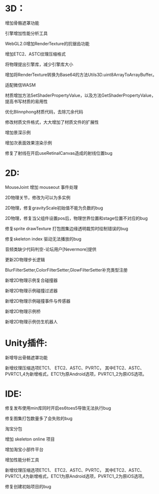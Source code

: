 # 3D：

   增加骨骼遮罩功能

   引擎增加性能分析工具

   WebGL2.0增加RenderTexture的抗锯齿功能

   增加ETC2、ASTC纹理压缩格式

   将物理提出引擎库，减少引擎库大小

   增加将RenderTexture转换为Base64的方法Utils3D.uint8ArrayToArrayBuffer。

   适配微信WASM

   材质增加方法SetShaderPropertyValue，以及方法GetShaderPropertyValue，提高书写材质的易用性

   优化Blinnphong材质代码，去除兀余代码

   修改材质文件格式，大大增加了材质文件的扩展性

   增加景深示例

   增加次表面效果渲染示例

   修复了射线在开启useRetinalCanvas造成的射线位置bug

# 2D:

   MouseJoint 增加 mouseout 事件处理

   2D物理关节，修改为可以为多实例

   2D物理，修复gravityScale初始值不能为负数的bug

   2D物理，修复当父组件设置pos后，物理世界位置和stage位置不对应的bug

   修复sprite drawTexture 打包图集边缘透明裁剪时绘制错误的bug

   修复skeleton index 驱动无法播放的bug

   音频类缺少代码判空-论坛用户[Nevermore]提供

   更新2D物理步长逻辑

   BlurFilterSetter,ColorFilterSetter,GlowFilterSetter补充类型注册
   
   新增2D物理示例复合碰撞器

   新增2D物理示例碰撞过滤器

   新增2D物理示例碰撞事件与传感器

   新增2D物理示例桥
   
   新增2D物理示例仿生机器人

# Unity插件:

   新增导出骨骼遮罩功能

   新增纹理压缩选项ETC1、 ETC2、ASTC、PVRTC， 其中ETC2、ASTC、PVRTC1_4为新增格式，ETC1为原Android选项，PVRTC1_2为原iOS选项。

# IDE:

   修复发布使用min库同时开启es6toes5导致无法执行bug

   修复图集打包数量多了会失败的bug

   淘宝分包

   增加 skeleton online 项目

   增加淘宝小部件平台

   增加性能分析工具

   新增纹理压缩选项ETC1、 ETC2、ASTC、PVRTC， 其中ETC2、ASTC、PVRTC1_4为新增格式，ETC1为原Android选项，PVRTC1_2为原iOS选项。

   修复创建初始项目的bug

